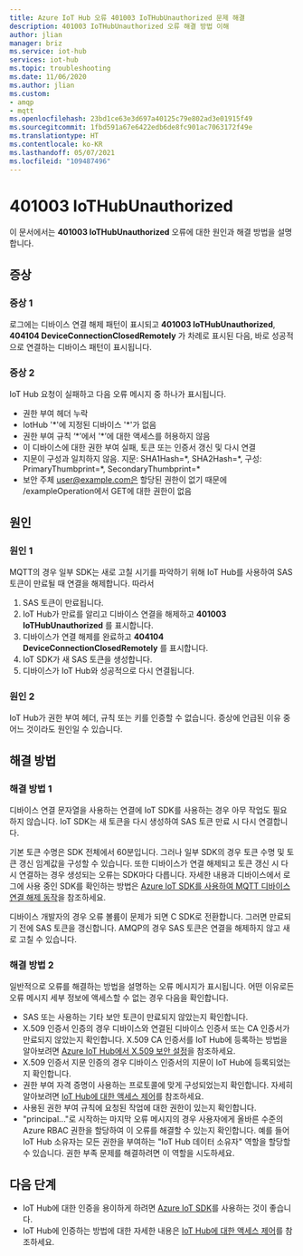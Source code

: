 ```yaml
---
title: Azure IoT Hub 오류 401003 IoTHubUnauthorized 문제 해결
description: 401003 IoTHubUnauthorized 오류 해결 방법 이해
author: jlian
manager: briz
ms.service: iot-hub
services: iot-hub
ms.topic: troubleshooting
ms.date: 11/06/2020
ms.author: jlian
ms.custom:
- amqp
- mqtt
ms.openlocfilehash: 23bd1ce63e3d697a40125c79e802ad3e01915f49
ms.sourcegitcommit: 1fbd591a67e6422edb6de8fc901ac7063172f49e
ms.translationtype: HT
ms.contentlocale: ko-KR
ms.lasthandoff: 05/07/2021
ms.locfileid: "109487496"
---
```

# <a name="401003-iothubunauthorized"></a>401003 IoTHubUnauthorized

이 문서에서는 **401003 IoTHubUnauthorized** 오류에 대한 원인과 해결 방법을 설명합니다.

## <a name="symptoms"></a>증상

### <a name="symptom-1"></a>증상 1

로그에는 디바이스 연결 해제 패턴이 표시되고 **401003 IoTHubUnauthorized**, **404104 DeviceConnectionClosedRemotely** 가 차례로 표시된 다음, 바로 성공적으로 연결하는 디바이스 패턴이 표시됩니다.

### <a name="symptom-2"></a>증상 2

IoT Hub 요청이 실패하고 다음 오류 메시지 중 하나가 표시됩니다.

* 권한 부여 헤더 누락
* IotHub '\*'에 지정된 디바이스 '\*'가 없음
* 권한 부여 규칙 ‘\*’에서 '\*’에 대한 액세스를 허용하지 않음
* 이 디바이스에 대한 권한 부여 실패, 토큰 또는 인증서 갱신 및 다시 연결
* 지문이 구성과 일치하지 않음. 지문: SHA1Hash=\*, SHA2Hash=\*, 구성: PrimaryThumbprint=\*, SecondaryThumbprint=\*
* 보안 주체 user@example.com은 할당된 권한이 없기 때문에 /exampleOperation에서 GET에 대한 권한이 없음

## <a name="cause"></a>원인

### <a name="cause-1"></a>원인 1

MQTT의 경우 일부 SDK는 새로 고칠 시기를 파악하기 위해 IoT Hub를 사용하여 SAS 토큰이 만료될 때 연결을 해제합니다. 따라서

1. SAS 토큰이 만료됩니다.
1. IoT Hub가 만료를 알리고 디바이스 연결을 해제하고 **401003 IoTHubUnauthorized** 를 표시합니다.
1. 디바이스가 연결 해제를 완료하고 **404104 DeviceConnectionClosedRemotely** 를 표시합니다.
1. IoT SDK가 새 SAS 토큰을 생성합니다.
1. 디바이스가 IoT Hub와 성공적으로 다시 연결됩니다.

### <a name="cause-2"></a>원인 2

IoT Hub가 권한 부여 헤더, 규칙 또는 키를 인증할 수 없습니다. 증상에 언급된 이유 중 어느 것이라도 원인일 수 있습니다.

## <a name="solution"></a>해결 방법

### <a name="solution-1"></a>해결 방법 1

디바이스 연결 문자열을 사용하는 연결에 IoT SDK를 사용하는 경우 아무 작업도 필요하지 않습니다. IoT SDK는 새 토큰을 다시 생성하여 SAS 토큰 만료 시 다시 연결합니다.

기본 토큰 수명은 SDK 전체에서 60분입니다. 그러나 일부 SDK의 경우 토큰 수명 및 토큰 갱신 임계값을 구성할 수 있습니다. 또한 디바이스가 연결 해제되고 토큰 갱신 시 다시 연결하는 경우 생성되는 오류는 SDK마다 다릅니다. 자세한 내용과 디바이스에서 로그에 사용 중인 SDK를 확인하는 방법은 [Azure IoT SDK를 사용하여 MQTT 디바이스 연결 해제 동작](iot-hub-troubleshoot-connectivity.md#mqtt-device-disconnect-behavior-with-azure-iot-sdks)을 참조하세요.

디바이스 개발자의 경우 오류 볼륨이 문제가 되면 C SDK로 전환합니다. 그러면 만료되기 전에 SAS 토큰을 갱신합니다. AMQP의 경우 SAS 토큰은 연결을 해제하지 않고 새로 고칠 수 있습니다.

### <a name="solution-2"></a>해결 방법 2

일반적으로 오류를 해결하는 방법을 설명하는 오류 메시지가 표시됩니다. 어떤 이유로든 오류 메시지 세부 정보에 액세스할 수 없는 경우 다음을 확인합니다.

- SAS 또는 사용하는 기타 보안 토큰이 만료되지 않았는지 확인합니다.
- X.509 인증서 인증의 경우 디바이스와 연결된 디바이스 인증서 또는 CA 인증서가 만료되지 않았는지 확인합니다. X.509 CA 인증서를 IoT Hub에 등록하는 방법을 알아보려면 [Azure IoT Hub에서 X.509 보안 설정](./tutorial-x509-scripts.md)을 참조하세요.
- X.509 인증서 지문 인증의 경우 디바이스 인증서의 지문이 IoT Hub에 등록되었는지 확인합니다.
- 권한 부여 자격 증명이 사용하는 프로토콜에 맞게 구성되었는지 확인합니다. 자세히 알아보려면 [IoT Hub에 대한 액세스 제어](iot-hub-devguide-security.md)를 참조하세요.
- 사용된 권한 부여 규칙에 요청된 작업에 대한 권한이 있는지 확인합니다.
- "principal..."로 시작하는 마지막 오류 메시지의 경우 사용자에게 올바른 수준의 Azure RBAC 권한을 할당하여 이 오류를 해결할 수 있는지 확인합니다. 예를 들어 IoT Hub 소유자는 모든 권한을 부여하는 "IoT Hub 데이터 소유자" 역할을 할당할 수 있습니다. 권한 부족 문제를 해결하려면 이 역할을 시도하세요.

## <a name="next-steps"></a>다음 단계

- IoT Hub에 대한 인증을 용이하게 하려면 [Azure IoT SDK](iot-hub-devguide-sdks.md)를 사용하는 것이 좋습니다.
- IoT Hub에 인증하는 방법에 대한 자세한 내용은 [IoT Hub에 대한 액세스 제어](iot-hub-devguide-security.md)를 참조하세요.